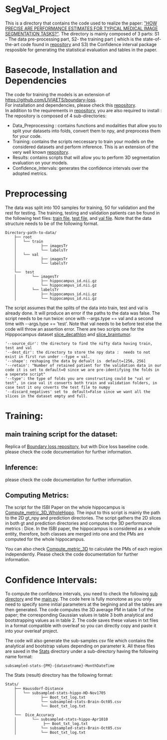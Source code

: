 # SegVal_Project
This is a directory that contains the code used to realize the paper:  ["HOW PRECISE ARE PERFORMANCE ESTIMATES FOR TYPICAL MEDICAL IMAGE
SEGMENTATION TASKS?"](https://github.com/rosanajurdi/SegVal/edit/master). The directory is mainly composed of 3 parts: S1 - The data pre-processing part, 
S2- the training part ( which is the state-of-the-art code found in [repository](https://github.com/LIVIAETS/boundary-loss) and S3) the Confidence interval package 
resposible for generating the statistical evaluation and tables in the paper. 

# Basecode, Installation and Dependencies  
The code for training the models is an extension of https://github.com/LIVIAETS/boundary-loss. \
For installation and dependencies, please check this [repository](https://github.com/LIVIAETS/boundary-loss). \
In addition to the requirements in [repository](https://github.com/LIVIAETS/boundary-loss), you are also required to install : \
The repository is composed of 4 sub-directories: 
- Data_Preprocessing : contains functions and modalities that allow you to split your datasets into folds, convert them to npy, and preprocess them for your code.
- Training: contains the scripts neccessary to train your models on the considered datasets and perform inference. This is an extension of the very well known [repository](https://github.com/LIVIAETS/boundary-loss). 
- Results: contains scripts that will allow you to perform 3D segmentation evaluation on your models.
- Confidence_Intervals: generates the confidence intervals over the adopted metrics.


# Preprocessing
The data was split into 100 samples for training, 50 for validation and the rest for testing. The training, testing and validation patients can be found
in the following text files: [train file](./Data_Preprocessing/train.txt), [test file](./Data_Preprocessing/test.txt), 
and [val file](./Data_Preprocessing/val.txt). Note that the data structure needs to be of the following format. 

```
Directory-path-to-data/
    ├── root
    │   └── train
    │           ├── imagesTr
    │           └── labelsTr
    │   └── val
    │           ├── imagesTr
    │           └── labelsTr
    │       
    └──  test
    │       └── imagesTr
    │           ├── hippocampus_id.nii.gz
    │           └── hippocampus_id.nii.gz
    │       └── labelsTr
    │           ├── hippocampus_id.nii.gz
    │           └── hippocampus_id.nii.gz

```
The script assumes that the splits of the data into train, test and val is already done. It will produce an error if the paths to the 
data was false. The script needs to be run twice: once with --args.type == val and a second time with --args.type == 'test'. 
Note that val needs to be before test else the code will throw an assertion error.  There are two scripts one for the Hipppocampus dataset
[slice_decathlon](./Data_Preprocessing/slice_decathlon.py) and [slice_braintumor](./Data_Preprocessing/slice_braintumor.py).

```
'--source_dir': the directory to find the nifty data having train, test and val                
'--dest_dir': the directory to store the npy data :  needs to not exist in first run under --type = val.                  
'--shape': reshaping the data by defualt is  default=[256, 256]
'--retain': "Number of retained patient for the validation data in our code it is set to default=0 since we are pre-identifying the folds in a seperate script"
'--type': the type of folds you are constructing could be "val or test", in case val it converts both train and validation folders, in case test it ony cnverts the test file to numpy 
'--discard_negatives' set to  default=False since we want all the slices in the dataset empty and full. 
```

# Training: 
## main training script for the dataset: 

Replica of [Boundary loss repository](https://github.com/LIVIAETS/boundary-loss), but with Dice loss baseline code. 
please check the code documentation for further information. 
## Inference: 
please check the code documentation for further information.

## Computing Metrics:  
The script for the ISBI Paper on the whole hippocampus is [Compute_metric_3D_WholeHippo](./Training/Compute_metrics_3D_WholeHippo.py).
The input to this script is mainly the path to the 2D gt_npy and prediction directories. The script gathers the 2D slices in both gt and 
prediction directories and computes the 3D performance metrics : Dice. In the ISBI paper, the hippocampus is considered 
as a whole entity, therefore, both classes are merged into one and the PMs are computed for the whole hippocampus. 

You can also check [Compute_metric_3D](./Training/Compute_metrics_3D.py) to calculate the PMs of each region independently. 
Please check the code documentation for
further information.

# Confidence Intervals: 

To compute the confidence intervals, you need to check the following [sub directory](./Confidence_Intervals) and the [main.py](./Confidence_Intervals/main.py). The code here is 
fully monotone as you only need to specify some initial parameters at the begining and all the tables are then generated. 
The code computes the 3D average PM in table 1 of the paper; the corresponding Gaussian values in table 3 both analytical and 
bootstrapping values as in table 2. The code saves these values in txt files in a format compatible with overleaf so you 
can directly copy and paste it into your overleaf project. 

The code will also generate the sub-samples csv file which contains the analytical and bootstrap values depending on 
parameter k. All these files are saved in the [Stats](./Stats) directory under a sub-directory having the following name format:
```
subsampled-stats-{PM}-{datasetname}-MonthDateTime
```
The Stats (result) directory has the following format:

```
Stats/
    ├── Haussdorf-Distance
    │   └── subsampled-stats-hippo-HD-Nov1705
    │           ├── Boot_txt_log.txt
    │           └── subsampled-stats-Brain-Oct05.csv
    │           └── Boot_txt_log.txt
    │       
    └──  Dice_Accuracy
    │       └── subsampled-stats-hippo-Apr1010
    │            ├── Boot_txt_log.txt
    │           └── subsampled-stats-Brain-Oct05.csv
    │           └── Boot_txt_log.txt


```
